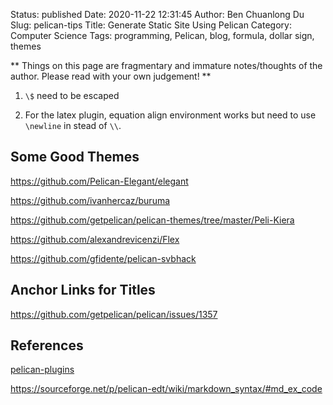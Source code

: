 Status: published
Date: 2020-11-22 12:31:45
Author: Ben Chuanlong Du
Slug: pelican-tips
Title: Generate Static Site Using Pelican
Category: Computer Science
Tags: programming, Pelican, blog, formula, dollar sign, themes

**
Things on this page are
fragmentary and immature notes/thoughts of the author.
Please read with your own judgement!
**

1. `\$` need to be escaped

2. For the latex plugin, 
    equation align environment works but need to use `\newline` in stead of `\\`.

## Some Good Themes

https://github.com/Pelican-Elegant/elegant

https://github.com/ivanhercaz/buruma

https://github.com/getpelican/pelican-themes/tree/master/Peli-Kiera

https://github.com/alexandrevicenzi/Flex

https://github.com/gfidente/pelican-svbhack


## Anchor Links for Titles

https://github.com/getpelican/pelican/issues/1357

## References

[pelican-plugins](https://github.com/pelican-plugins)

https://sourceforge.net/p/pelican-edt/wiki/markdown_syntax/#md_ex_code
